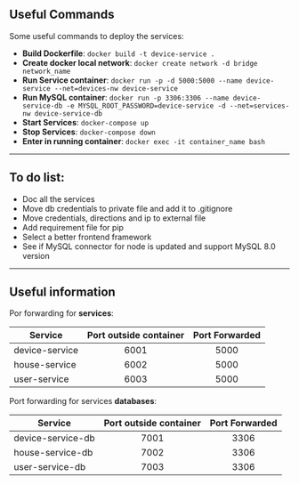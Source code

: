 ## Useful Commands

Some useful commands to deploy the services:
- **Build Dockerfile**: `docker build -t device-service .`
- **Create docker local network**: `docker create network -d bridge network_name`
- **Run Service container**: `docker run -p -d 5000:5000 --name device-service --net=devices-nw device-service`
- **Run MySQL container**: `docker run -p 3306:3306 --name device-service-db -e MYSQL_ROOT_PASSWORD=device-service -d --net=services-nw device-service-db`
- **Start Services**: `docker-compose up`
- **Stop Services**: `docker-compose down`
- **Enter in running container**: `docker exec -it container_name bash`

---

## To do list: 
- Doc all the services
- Move db credentials to private file and add it to .gitignore
- Move credentials, directions and ip to external file
- Add requirement file for pip 
- Select a better frontend framework
- See if MySQL connector for node is updated and support MySQL 8.0 version

---

## Useful information
 
Por forwarding for **services**:

| Service          | Port outside container  |  Port Forwarded |
| ---------------- |:-----------------------:|:---------------:|
| device-service   | 6001                    | 5000            |
| house-service    | 6002                    | 5000            |
| user-service     | 6003                    | 5000            |

Port forwarding for services **databases**:

| Service            | Port outside container  |  Port Forwarded |
| ------------------ |:-----------------------:|:---------------:|
| device-service-db  | 7001                    | 3306            |
| house-service-db   | 7002                    | 3306            |
| user-service-db    | 7003                    | 3306            |